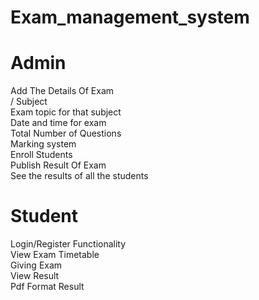 # Exam_management_system
# Admin

Add The Details Of Exam
<br>/ Subject
<br/>Exam topic for that subject
<br/> Date and time for exam
<br/>Total Number of Questions
<br/> Marking system
<br/>Enroll Students 
<br/> Publish Result Of Exam
<br/> See the results of all the students
<br/>
# Student
Login/Register Functionality
 <br/>View Exam Timetable
<br/>Giving Exam
<br/>View Result
<br/>Pdf Format Result
